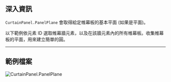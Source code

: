 ## 深入資訊
`CurtainPanel.PanelPlane` 會取得給定帷幕板的基本平面 (如果是平面)。

以下範例依元素 ID 選取帷幕牆元素，以及在該牆元素內的所有帷幕板。收集帷幕板的平面，用來建立簡單的圓。
___
## 範例檔案

![CurtainPanel.PanelPlane](./Revit.Elements.CurtainPanel.PanelPlane_img.jpg)
